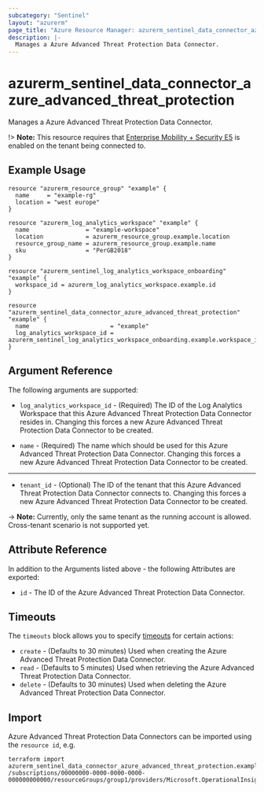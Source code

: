 ```yaml
---
subcategory: "Sentinel"
layout: "azurerm"
page_title: "Azure Resource Manager: azurerm_sentinel_data_connector_azure_advanced_threat_protection"
description: |-
  Manages a Azure Advanced Threat Protection Data Connector.
---
```


# azurerm_sentinel_data_connector_azure_advanced_threat_protection

Manages a Azure Advanced Threat Protection Data Connector.

!> **Note:** This resource requires that [Enterprise Mobility + Security E5](https://www.microsoft.com/en-us/microsoft-365/enterprise-mobility-security) is enabled on the tenant being connected to.

## Example Usage

```hcl
resource "azurerm_resource_group" "example" {
  name     = "example-rg"
  location = "west europe"
}

resource "azurerm_log_analytics_workspace" "example" {
  name                = "example-workspace"
  location            = azurerm_resource_group.example.location
  resource_group_name = azurerm_resource_group.example.name
  sku                 = "PerGB2018"
}

resource "azurerm_sentinel_log_analytics_workspace_onboarding" "example" {
  workspace_id = azurerm_log_analytics_workspace.example.id
}

resource "azurerm_sentinel_data_connector_azure_advanced_threat_protection" "example" {
  name                       = "example"
  log_analytics_workspace_id = azurerm_sentinel_log_analytics_workspace_onboarding.example.workspace_id
}
```

## Argument Reference

The following arguments are supported:

* `log_analytics_workspace_id` - (Required) The ID of the Log Analytics Workspace that this Azure Advanced Threat Protection Data Connector resides in. Changing this forces a new Azure Advanced Threat Protection Data Connector to be created.

* `name` - (Required) The name which should be used for this Azure Advanced Threat Protection Data Connector. Changing this forces a new Azure Advanced Threat Protection Data Connector to be created.

---

* `tenant_id` - (Optional) The ID of the tenant that this Azure Advanced Threat Protection Data Connector connects to. Changing this forces a new Azure Advanced Threat Protection Data Connector to be created.

-> **Note:** Currently, only the same tenant as the running account is allowed. Cross-tenant scenario is not supported yet.

## Attribute Reference

In addition to the Arguments listed above - the following Attributes are exported:

* `id` - The ID of the Azure Advanced Threat Protection Data Connector.

## Timeouts

The `timeouts` block allows you to specify [timeouts](https://developer.hashicorp.com/terraform/language/resources/configure#define-operation-timeouts) for certain actions:

* `create` - (Defaults to 30 minutes) Used when creating the Azure Advanced Threat Protection Data Connector.
* `read` - (Defaults to 5 minutes) Used when retrieving the Azure Advanced Threat Protection Data Connector.
* `delete` - (Defaults to 30 minutes) Used when deleting the Azure Advanced Threat Protection Data Connector.

## Import

Azure Advanced Threat Protection Data Connectors can be imported using the `resource id`, e.g.

```shell
terraform import azurerm_sentinel_data_connector_azure_advanced_threat_protection.example /subscriptions/00000000-0000-0000-0000-000000000000/resourceGroups/group1/providers/Microsoft.OperationalInsights/workspaces/workspace1/providers/Microsoft.SecurityInsights/dataConnectors/dc1
```
